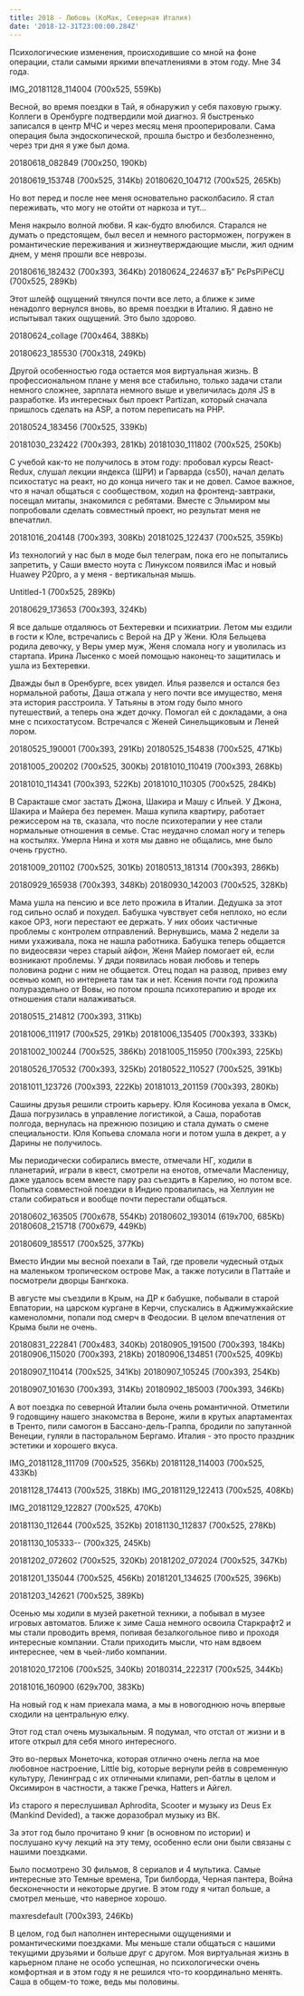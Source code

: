 ```yaml
---
title: 2018 - Любовь (КоМак, Северная Италия)
date: '2018-12-31T23:00:00.284Z'
---
```


Психологические изменения, происходившие со мной на фоне операции, стали самыми яркими впечатлениями в этом году. Мне 34 года.

IMG_20181128_114004 (700x525, 559Kb)

Весной, во время поездки в Тай, я обнаружил у себя паховую грыжу. Коллеги в Оренбурге подтвердили мой диагноз. Я быстренько записался в центр МЧС и через месяц меня прооперировали. Сама операция была эндоскопической, прошла быстро и безболезненно, через три дня я уже был дома.

20180618_082849 (700x250, 190Kb)

20180619_153748 (700x525, 314Kb) 20180620_104712 (700x525, 265Kb)

Но вот перед и после нее меня основательно расколбасило. Я стал переживать, что могу не отойти от наркоза и тут...

Меня накрыло волной любви. Я как-будто влюбился. Старался не думать о предстоящем, был весел и немного расторможен, погружен в романтические переживания и жизнеутверждающие мысли, жил одним днем, у меня прошли все неврозы.

20180616_182432 (700x393, 364Kb)  20180624_224637 вЂ” РєРѕРїРёСЏ (700x525, 289Kb)

Этот шлейф ощущений тянулся почти все лето, а ближе к зиме ненадолго вернулся вновь, во время поездки в Италию. Я давно не испытывал таких ощущений. Это было здорово.

20180624_collage (700x464, 388Kb)

20180623_185530 (700x318, 249Kb)

Другой особенностью года остается моя виртуальная жизнь. В профессиональном плане у меня все стабильно, только задачи стали немного сложнее, зарплата немного выше и увеличилась доля JS в разработке. Из интересных был проект Partizan, который сначала пришлось сделать на ASP, а потом переписать на PHP.

20180524_183456 (700x525, 339Kb) 

 20181030_232422 (700x393, 281Kb) 20181030_111802 (700x525, 250Kb)



С учебой как-то не получилось в этом году: пробовал курсы React-Redux, слушал лекции яндекса (ШРИ) и Гарварда (cs50), начал делать психостатус на реакт, но до конца ничего так и не довел. Самое важное, что я начал общаться с сообществом, ходил на фронтенд-завтраки, посещал митапы, знакомился с ребятами. Вместе с Эльмиром мы попробовали сделать совместный проект, но результат меня не впечатлил.

 

20181016_204148 (700x393, 308Kb) 20181025_122437 (700x525, 359Kb)

Из технологий у нас был в моде был телеграм, пока его не попытались запретить, у Саши вместо ноута с Линуксом появился iMac и новый Huawey P20pro, а у меня - вертикальная мышь.

   Untitled-1 (700x525, 289Kb)

 20180629_173653 (700x393, 324Kb)

Я все дальше отдаляюсь от Бехтеревки и психиатрии. Летом мы ездили в гости к Юле, встречались с Верой на ДР у Жени. Юля Бельцева родила девочку, у Веры умер муж, Женя сломала ногу и уволилась из стартапа. Ирина Лысенко с моей помощью наконец-то защитилась и ушла из Бехтеревки.

 

Дважды был в Оренбурге, всех увидел. Илья развелся и остался без нормальной работы, Даша отжала у него почти все имущество, меня эта история расстроила. У Татьяны в этом году было много путешествий, а теперь она ждет дочку. Помогал ей с докладами, а она мне с психостатусом. Встречался с Женей Синельщиковым и Леней лором.

20180525_190001 (700x393, 291Kb) 20180525_154838 (700x525, 471Kb)

20181005_200202 (700x525, 300Kb) 20181010_110419 (700x393, 268Kb)

 20181010_114341 (700x393, 522Kb) 20181010_110305 (700x525, 284Kb)

В Саракташе смог застать Джона, Шакира и Машу с Ильей. У Джона, Шакира и Майера без перемен. Маша купила квартиру, работает режиссером на тв, сказала, что после психотерапии у нее стали нормальные отношения в семье. Стас неудачно сломал ногу и теперь на костылях. Умерла Нина и хотя мы давно не общались, мне было очень грустно.

20181009_201102 (700x525, 301Kb) 20180513_181314 (700x393, 286Kb)

20180929_165938 (700x393, 348Kb) 20180930_142003 (700x525, 328Kb)

Мама ушла на пенсию и все лето прожила в Италии. Дедушка за этот год сильно ослаб и похудел. Бабушка чувствует себя неплохо, но если какое ОРЗ, ноги перестают ее держать. У них обоих частичные проблемы с контролем отправлений. Вернувшись, мама 2 недели за ними ухаживала, пока не нашла работника. Бабушка теперь общается по видеосвязи через старый айфон, Женя Майер помогает ей, если возникают проблемы. У дяди появилась новая любовь и теперь половина родни с ним не общается. Отец подал на развод, привез ему осенью комп, но интернета там так и нет. Ксения почти год прожила полураздельно от Вовы, но потом прошла психотерапию и вроде их отношения стали налаживаться.

20180515_214812 (700x393, 311Kb)

20181006_111917 (700x525, 291Kb) 20181006_135405 (700x393, 333Kb)

20181002_100244 (700x525, 386Kb) 20181005_115950 (700x393, 225Kb)

20180526_170532 (700x393, 325Kb) 20180522_110527 (700x525, 391Kb)

20181011_123726 (700x393, 222Kb) 20181013_201159 (700x393, 280Kb)

Сашины друзья решили строить карьеру. Юля Косинова уехала в Омск, Даша погрузилась в управление логистикой, а Саша, поработав полгода, вернулась на прежнюю позицию и стала думать о смене специальности. Юля Копьева сломала ноги и потом ушла в декрет, а у Дарины не получилось.



 

Мы периодически собирались вместе, отмечали НГ, ходили в планетарий, играли в квест, смотрели на енотов, отмечали Масленицу, даже удалось всем вместе пару раз съездить в Карелию, но потом все. Попытка совместной поездки в Индию провалилась, на Хеллуин не стали собираться и вообще почти перестали общаться.

20180602_163505 (700x678, 554Kb)  20180602_193014 (619x700, 685Kb)  20180608_215718 (700x679, 449Kb)

 20180609_185517 (700x525, 377Kb)



Вместо Индии мы весной поехали в Тай, где провели чудесный отдых на маленьком тропическом острове Мак, а также потусили в Паттайе и посмотрели дворцы Бангкока.










В августе мы съездили в Крым, на ДР к бабушке, побывали в старой Евпатории, на царском кургане в Керчи, спускались в Аджимужкайские каменоломни, попали под смерч в Феодосии. В целом впечатления от Крыма были не очень.

20180831_222841 (700x483, 340Kb)  20180905_191500 (700x393, 184Kb)
20180906_115020 (700x393, 218Kb) 20180906_134851 (700x525, 409Kb)

20180907_110414 (700x525, 341Kb) 20180907_105245 (700x393, 254Kb)

20180907_101630 (700x393, 314Kb) 20180902_185003 (700x393, 346Kb)

А вот поездка по северной Италии была очень романтичной. Отметили 9 годовщину нашего знакомства в Вероне, жили в крутых апартаментах в Тренто, пили самогон в Бассано-дель-Граппа, бродили по запутанной Венеции, гуляли в пасторальном Бергамо. Италия - это просто праздник эстетики и хорошего вкуса.

IMG_20181128_111709 (700x525, 356Kb) 20181128_114003 (700x525, 433Kb)

20181128_174413 (700x525, 318Kb) IMG_20181129_122413 (700x525, 408Kb)

IMG_20181129_122827 (700x525, 470Kb)

20181130_112644 (700x525, 352Kb) 20181130_112837 (700x525, 278Kb)

20181130_105333-- (700x325, 245Kb)

 20181202_072602 (700x525, 320Kb) 20181202_072024 (700x525, 347Kb)

 20181201_135044 (700x525, 456Kb) 20181201_134625 (700x525, 396Kb)

20181203_142621 (700x525, 389Kb)

Осенью мы ходили в музей ракетной техники, а побывал в музее игровых автоматов. Ближе к зиме Саша немного освоила Старкрафт2 и мы стали проводить время, попивая безалкогольное пиво и проходя интересные компании. Стали приходить мысли, что нам вдвоем интереснее, чем в чьей-либо компании.

20181020_172106 (700x525, 340Kb) 20180314_222317 (700x525, 344Kb)

20181016_160900 (629x700, 383Kb)  

На новый год к нам приехала мама, а мы в новогоднюю ночь впервые сходили на центральную елку.

 

Этот год стал очень музыкальным. Я подумал, что отстал от жизни и в итоге открыл для себя много интересного.




Это во-первых Монеточка, которая отлично очень легла на мое любовное настроение, Little big, которые вернули рейв в современную культуру, Ленинград с их отличными клипами, реп-батлы в целом и Оксимирон в частности, а также Гречка, Hatters и Айгел.

Из старого я переслушивал Aphrodita, Scooter и музыку из Deus Ex (Mankind Devided), а также доразобрал музыку из ВК.




За этот год было прочитано 9 книг (в основном по истории) и послушано кучу лекций на эту тему, особенно если они были связаны с нашими поездками.

Было посмотрено 30 фильмов, 8 сериалов и 4 мультика. Самые интересные это Темные времена, Три билборда, Черная пантера, Война бесконечности и некоторые другие. В этом году я читал больше, а смотрел меньше, что наверное хорошо.

maxresdefault (700x393, 246Kb) 

В целом, год был наполнен интересными ощущениями и романтическими поездками. Мы меньше стали общаться с нашими текущими друзьями и больше друг с другом. Моя виртуальная жизнь в карьерном плане не особо успешная, но психологически очень комфортная и в этом году я не решился что-то координально менять. Саша в общем-то тоже, ведь мы половины.
